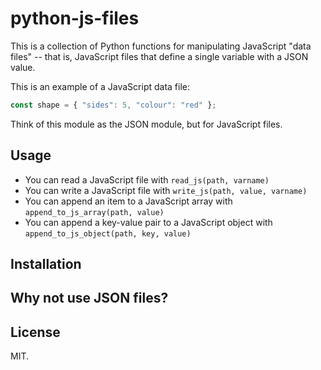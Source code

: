 # python-js-files

This is a collection of Python functions for manipulating JavaScript "data files" -- that is, JavaScript files that define a single variable with a JSON value.

This is an example of a JavaScript data file:

```javascript
const shape = { "sides": 5, "colour": "red" };
```

Think of this module as the JSON module, but for JavaScript files.

## Usage

*   You can read a JavaScript file with `read_js(path, varname)`
*   You can write a JavaScript file with `write_js(path, value, varname)`
*   You can append an item to a JavaScript array with `append_to_js_array(path, value)`
*   You can append a key-value pair to a JavaScript object with `append_to_js_object(path, key, value)`

## Installation

## Why not use JSON files?

## License

MIT.

